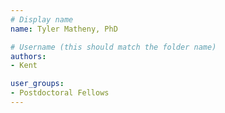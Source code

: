 ```yaml
---
# Display name
name: Tyler Matheny, PhD

# Username (this should match the folder name)
authors:
- Kent

user_groups:
- Postdoctoral Fellows 
---
```

